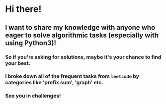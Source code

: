 # Hi there!

## I want to share my knowledge with anyone who eager to solve algorithmic tasks (especially with using Python3)!

### So if you're asking for solutions, maybe it's your chance to find your best.

### I broke down all of the frequent tasks from `leetcode` by categories like 'prefix sum', 'graph' etc.

### See you in challenges!
